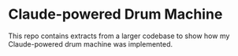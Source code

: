 # Claude-powered Drum Machine

This repo contains extracts from a larger codebase to show how my Claude-powered drum machine was implemented.
